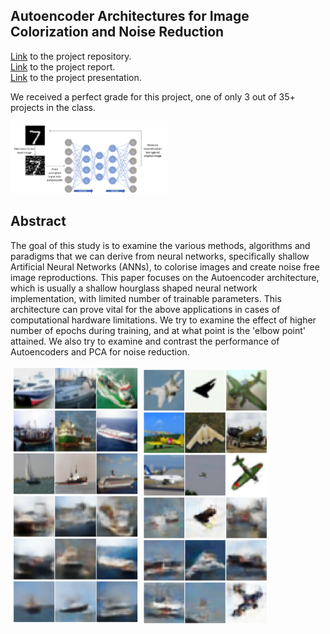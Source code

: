 

<h2><b>Autoencoder Architectures for Image Colorization and Noise Reduction</b></h2>

[Link](https://github.com/patel-shivam/Autoencoders) to the project repository.   
[Link](files/DS303_report.pdf) to the project report.   
[Link](files/DS303_presentation.pdf) to the project presentation. 

We received a perfect grade for this project, one of only 3 out of 35+ projects in the class. 

<img src="https://github.com/patel-shivam/patel-shivam.github.io/blob/main/images/ds303_images/autoencoder_pic.png" width="50%">

 **Abstract**
-------------------------------------------------------------------

The goal of this study is to examine the various
methods, algorithms and paradigms that we can derive
from neural networks, specifically shallow Artificial Neural
Networks (ANNs), to colorise images and create noise free
image reproductions. This paper focuses on the Autoencoder
architecture, which is usually a shallow hourglass shaped neural
network implementation, with limited number of trainable
parameters. This architecture can prove vital for the above
applications in cases of computational hardware limitations. We
try to examine the effect of higher number of epochs during
training, and at what point is the 'elbow point' attained. We also
try to examine and contrast the performance of Autoencoders
and PCA for noise reduction.


<img src="https://github.com/patel-shivam/patel-shivam.github.io/blob/main/images/ds303_images/autoencoder_ships.png" width="41%">  <img src="https://github.com/patel-shivam/patel-shivam.github.io/blob/main/images/ds303_images/autoencoder_planes.png" width="40%"> 
